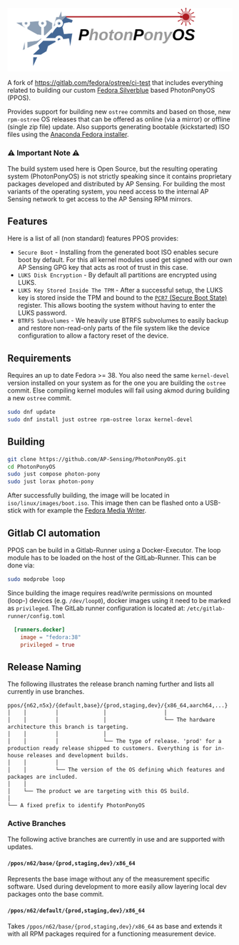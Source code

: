 ![PhotonPonyOS](branding/ppos.svg)

A fork of https://gitlab.com/fedora/ostree/ci-test that includes everything related to building our custom [Fedora Silverblue](https://fedoraproject.org/silverblue/) based PhotonPonyOS (PPOS).

Provides support for building new `ostree` commits and based on those, new `rpm-ostree` OS releases that can be offered as online (via a mirror) or offline (single zip file) update.
Also supports generating bootable (kickstarted) ISO files using the [Anaconda Fedora installer](https://fedoraproject.org/wiki/Anaconda).

### ⚠️ Important Note ⚠️

The build system used here is Open Source, but the resulting operating system (PhotonPonyOS) is not strictly speaking since it contains proprietary packages developed and distributed by AP Sensing.
For building the most variants of the operating system, you need access to the internal AP Sensing network to get access to the AP Sensing RPM mirrors.

## Features

Here is a list of all (non standard) features PPOS provides:
* `Secure Boot` - Installing from the generated boot ISO enables secure boot by default. For this all kernel modules used get signed with our own AP Sensing GPG key that acts as root of trust in this case.
* `LUKS Disk Encryption` - By default all partitions are encrypted using LUKS.
* `LUKS Key Stored Inside The TPM` - After a successful setup, the LUKS key is stored inside the TPM and bound to the [`PCR7` (Secure Boot State)](https://wiki.archlinux.org/title/Trusted_Platform_Module) register. This allows booting the system without having to enter the LUKS password.
* `BTRFS Subvolumes` - We heavily use BTRFS subvolumes to easily backup and restore non-read-only parts of the file system like the device configuration to allow a factory reset of the device.

## Requirements

Requires an up to date Fedora >= 38.
You also need the same `kernel-devel` version installed on your system as for the one you are building the `ostree` commit.
Else compiling kernel modules will fail using akmod during building a new `ostree` commit.

```bash
sudo dnf update
sudo dnf install just ostree rpm-ostree lorax kernel-devel
```

## Building

```bash
git clone https://github.com/AP-Sensing/PhotonPonyOS.git
cd PhotonPonyOS
sudo just compose photon-pony
sudo just lorax photon-pony
```
 
After successfully building, the image will be located in `iso/linux/images/boot.iso`.
This image then can be flashed onto a USB-stick with for example the [Fedora Media Writer](https://flathub.org/apps/org.fedoraproject.MediaWriter).


## Gitlab CI automation

PPOS can be build in a Gitlab-Runner using a Docker-Executor.
The loop module has to be loaded on the host of the GitLab-Runner. This can be done via:
```bash
sudo modprobe loop
```

Since building the image requires read/write permissions on mounted (loop-) devices (e.g. `/dev/loop0`), docker images using it need to be marked as `privileged`.
The GitLab runner configuration is located at: `/etc/gitlab-runner/config.toml`
```toml
  [runners.docker]
    image = "fedora:38"
    privileged = true
```

## Release Naming

The following illustrates the release branch naming further and lists all currently in use branches.

```
ppos/{n62,n5x}/{default,base}/{prod,staging,dev}/{x86_64,aarch64,...}
│    │         │              │                  │
│    │         │              │                  └── The hardware architecture this branch is targeting.
│    │         │              │
│    │         │              └── The type of release. 'prod' for a production ready release shipped to customers. Everything is for in-house releases and development builds.
│    │         │
│    │         └── The version of the OS defining which features and packages are included.
│    │
│    └── The product we are targeting with this OS build.
│
└── A fixed prefix to identify PhotonPonyOS
```

### Active Branches

The following active branches are currently in use and are supported with updates.

#### `/ppos/n62/base/{prod,staging,dev}/x86_64`

Represents the base image without any of the measurement specific software.
Used during development to more easily allow layering local dev packages onto the base commit.  

#### `/ppos/n62/default/{prod,staging,dev}/x86_64`

Takes `/ppos/n62/base/{prod,staging,dev}/x86_64` as base and extends it with all RPM packages required for a functioning measurement device.

